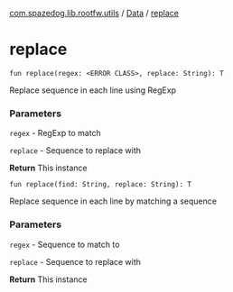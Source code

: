 [com.spazedog.lib.rootfw.utils](../index.md) / [Data](index.md) / [replace](.)

# replace

`fun replace(regex: <ERROR CLASS>, replace: String): T`

Replace sequence in each line using RegExp

### Parameters

`regex` - RegExp to match

`replace` - Sequence to replace with

**Return**
This instance

`fun replace(find: String, replace: String): T`

Replace sequence in each line by matching a sequence

### Parameters

`regex` - Sequence to match to

`replace` - Sequence to replace with

**Return**
This instance

